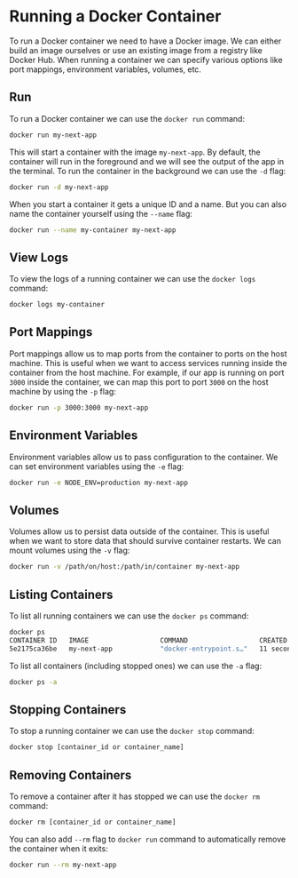 # Running a Docker Container

To run a Docker container we need to have a Docker image. We can either build an image ourselves or use an existing image from a registry like Docker Hub. When running a container we can specify various options like port mappings, environment variables, volumes, etc.

## Run

To run a Docker container we can use the `docker run` command:

```bash
docker run my-next-app
```

This will start a container with the image `my-next-app`. By default, the container will run in the foreground and we will see the output of the app in the terminal. To run the container in the background we can use the `-d` flag:

```bash
docker run -d my-next-app
```

When you start a container it gets a unique ID and a name. But you can also name the container yourself using the `--name` flag:

```bash
docker run --name my-container my-next-app
```

## View Logs

To view the logs of a running container we can use the `docker logs` command:

```bash
docker logs my-container
```

## Port Mappings

Port mappings allow us to map ports from the container to ports on the host machine. This is useful when we want to access services running inside the container from the host machine. For example, if our app is running on port `3000` inside the container, we can map this port to port `3000` on the host machine by using the `-p` flag:

```bash
docker run -p 3000:3000 my-next-app
```

## Environment Variables

Environment variables allow us to pass configuration to the container. We can set environment variables using the `-e` flag:

```bash
docker run -e NODE_ENV=production my-next-app
```

## Volumes

Volumes allow us to persist data outside of the container. This is useful when we want to store data that should survive container restarts. We can mount volumes using the `-v` flag:

```bash
docker run -v /path/on/host:/path/in/container my-next-app
```

## Listing Containers

To list all running containers we can use the `docker ps` command:

```bash
docker ps
CONTAINER ID   IMAGE                  COMMAND                  CREATED          STATUS          PORTS                                       NAMES
5e2175ca36be   my-next-app            "docker-entrypoint.s…"   11 seconds ago   Up 11 seconds   3000/tcp                                    determined_engelbart

```

To list all containers (including stopped ones) we can use the `-a` flag:

```bash
docker ps -a
```

## Stopping Containers

To stop a running container we can use the `docker stop` command:

```bash
docker stop [container_id or container_name]
```

## Removing Containers

To remove a container after it has stopped we can use the `docker rm` command:

```bash
docker rm [container_id or container_name]
```

You can also add `--rm` flag to `docker run` command to automatically remove the container when it exits:

```bash
docker run --rm my-next-app
```
